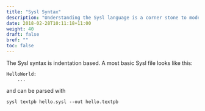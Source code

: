 ```yaml
---
title: "Sysl Syntax"
description: "Understanding the Sysl language is a corner stone to modelling your system."
date: 2018-02-28T10:11:18+11:00
weight: 40
draft: false
bref: ""
toc: false
---
```


The Sysl syntax is indentation based.
A most basic Sysl file looks like this:

```
HelloWorld:
	...
```
and can be parsed with

	sysl textpb hello.sysl --out hello.textpb

